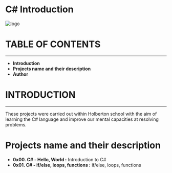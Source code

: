 # C# Introduction

![logo](https://external-content.duckduckgo.com/iu/?u=https%3A%2F%2Feasyos2000.files.wordpress.com%2F2018%2F02%2Fflat800x800070f.jpg&f=1&nofb=1)

# TABLE OF CONTENTS
___
  - **Introduction**
  - **Projects name and their description**
  - **Author**
 
# INTRODUCTION
___
These projects were carried out within Holberton school with the aim of learning the C# language and improve our mental capacities at resolving problems.

# Projects name and their description

- **0x00. C# - Hello, World :** Introduction to C#
- **0x01. C# - if/else, loops, functions :** if/else, loops, functions

